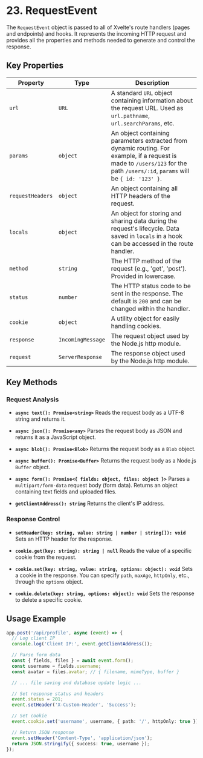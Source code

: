 # 23. RequestEvent

The `RequestEvent` object is passed to all of Xvelte's route handlers (pages and endpoints) and hooks. It represents the incoming HTTP request and provides all the properties and methods needed to generate and control the response.

## Key Properties

| Property         | Type              | Description                                                                                                                               |
| ---------------- | ----------------- | ----------------------------------------------------------------------------------------------------------------------------------------- |
| `url`            | `URL`             | A standard `URL` object containing information about the request URL. Used as `url.pathname`, `url.searchParams`, etc.                      |
| `params`         | `object`          | An object containing parameters extracted from dynamic routing. For example, if a request is made to `/users/123` for the path `/users/:id`, `params` will be `{ id: '123' }`. |
| `requestHeaders` | `object`          | An object containing all HTTP headers of the request.                                                                                     |
| `locals`         | `object`          | An object for storing and sharing data during the request's lifecycle. Data saved in `locals` in a hook can be accessed in the route handler. |
| `method`         | `string`          | The HTTP method of the request (e.g., 'get', 'post'). Provided in lowercase.                                                              |
| `status`         | `number`          | The HTTP status code to be sent in the response. The default is `200` and can be changed within the handler.                               |
| `cookie`         | `object`          | A utility object for easily handling cookies.                                                                                             |
| `response`       | `IncomingMessage` | The request object used by the Node.js http module.                                                                                       |
| `request`        | `ServerResponse`  | The response object used by the Node.js http module.                                                                                      |

## Key Methods

### Request Analysis

-   **`async text(): Promise<string>`**
    Reads the request body as a UTF-8 string and returns it.

-   **`async json(): Promise<any>`**
    Parses the request body as JSON and returns it as a JavaScript object.

-   **`async blob(): Promise<Blob>`**
    Returns the request body as a `Blob` object.

-   **`async buffer(): Promise<Buffer>`**
    Returns the request body as a Node.js `Buffer` object.

-   **`async form(): Promise<{ fields: object, files: object }>`**
    Parses a `multipart/form-data` request body (form data). Returns an object containing text fields and uploaded files.

-   **`getClientAddress(): string`**
    Returns the client's IP address.

### Response Control

-   **`setHeader(key: string, value: string | number | string[]): void`**
    Sets an HTTP header for the response.

-   **`cookie.get(key: string): string | null`**
    Reads the value of a specific cookie from the request.

-   **`cookie.set(key: string, value: string, options: object): void`**
    Sets a cookie in the response. You can specify `path`, `maxAge`, `httpOnly`, etc., through the `options` object.

-   **`cookie.delete(key: string, options: object): void`**
    Sets the response to delete a specific cookie.

## Usage Example

```ts
app.post('/api/profile', async (event) => {
  // Log client IP
  console.log('Client IP:', event.getClientAddress());

  // Parse form data
  const { fields, files } = await event.form();
  const username = fields.username;
  const avatar = files.avatar; // { filename, mimeType, buffer }

  // ... file saving and database update logic ...

  // Set response status and headers
  event.status = 201;
  event.setHeader('X-Custom-Header', 'Success');

  // Set cookie
  event.cookie.set('username', username, { path: '/', httpOnly: true });

  // Return JSON response
  event.setHeader('Content-Type', 'application/json');
  return JSON.stringify({ success: true, username });
});
```
